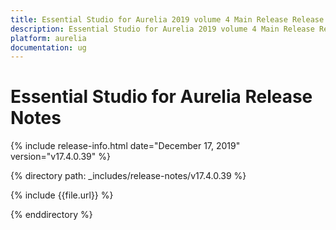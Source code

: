 ```yaml
---
title: Essential Studio for Aurelia 2019 volume 4 Main Release Release Notes  
description: Essential Studio for Aurelia 2019 volume 4 Main Release Release Notes  
platform: aurelia
documentation: ug
---
```


# Essential Studio for Aurelia  Release Notes  

{% include release-info.html date="December 17, 2019"  version="v17.4.0.39" %} 


{% directory path: _includes/release-notes/v17.4.0.39 %}

{% include {{file.url}} %}

{% enddirectory %}